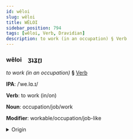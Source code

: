 ```yaml
---
id: wêloi
slug: wêloi
title: WÊLOI
sidebar_position: 794
tags: [wêloi, Verb, Dravidian]
description: to work (in an occupation) § Verb
---
```


### wêloi&emsp;<span kind="abugida">ʒʇʓɽȷ</span>

*to work (in an occupation)* **§** [Verb](../../tags/Verb)

**IPA**: /ˈwe.lɑ.ɪ/

**Verb**: to work (in/on)

**Noun**: occupation/job/work

**Modifier**: workable/occupation/job-like

<details>
    <summary>Origin</summary>
    Tamil வேலை vēlai /ʋeːlaɪ̯/<br/>
    <em>Dravidian Language Family</em>
</details>